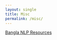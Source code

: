 ```yaml
---
layout: single
title: Misc
permalink: /misc/
---
```


<a href="/bangla_nlp_resources"> Bangla NLP Resources</a>